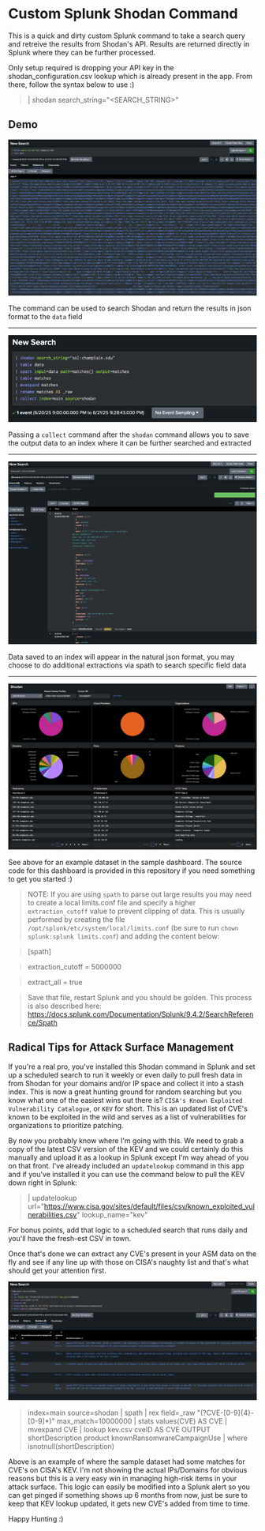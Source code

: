 # Custom Splunk Shodan Command
This is a quick and dirty custom Splunk command to take a search query and retreive the results from Shodan's API. Results are returned directly in Splunk where they can be further processed.

Only setup required is dropping your API key in the shodan_configuration.csv lookup which is already present in the app. From there, follow the syntax below to use :)

> | shodan search_string="<SEARCH_STRING>"

## Demo
![Alt text](Demo1.png)

The command can be used to search Shodan and return the results in json format to the `data` field

---
![Alt text](Demo2.png)

Passing a `collect` command after the `shodan` command allows you to save the output data to an index where it can be further searched and extracted

---
![Alt text](Demo3.png)

Data saved to an index will appear in the natural json format, you may choose to do additional extractions via spath to search specific field data

---
![Alt text](Demo4.png)

See above for an example dataset in the sample dashboard. The source code for this dashboard is provided in this repository if you need something to get you started :)

> NOTE: If you are using `spath` to parse out large results you may need to create a local limits.conf file and specify a higher `extraction_cutoff` value to prevent clipping of data. 
> This is usually performed by creating the file `/opt/splunk/etc/system/local/limits.conf` (be sure to run `chown splunk:splunk limits.conf`) and adding the content below:

> [spath]

> extraction_cutoff = 5000000

> extract_all = true

> Save that file, restart Splunk and you should be golden. This process is also described here: https://docs.splunk.com/Documentation/Splunk/9.4.2/SearchReference/Spath

## Radical Tips for Attack Surface Management

If you're a real pro, you've installed this Shodan command in Splunk and set up a scheduled search to run it weekly or even daily to pull fresh data in from Shodan for your domains and/or IP space and collect it into a stash index. This is now a great hunting ground for random searching but you know what one of the easiest wins out there is? `CISA's Known Exploited Vulnerability Catalogue`, or `KEV` for short. This is an updated list of CVE's known to be exploited in the wild and serves as a list of vulnerabilities for organizations to prioritize patching. 

By now you probably know where I'm going with this. We need to grab a copy of the latest CSV version of the KEV and we could certainly do this manually and upload it as a lookup in Splunk except I'm way ahead of you on that front. I've already included an `updatelookup` command in this app and if you've installed it you can use the command below to pull the KEV down right in Splunk:
> | updatelookup url="https://www.cisa.gov/sites/default/files/csv/known_exploited_vulnerabilities.csv" lookup_name="kev"

For bonus points, add that logic to a scheduled search that runs daily and you'll have the fresh-est CSV in town.

Once that's done we can extract any CVE's present in your ASM data on the fly and see if any line up with those on CISA's naughty list and that's what should get your attention first.

![Alt text](Demo5.png)
> index=main source=shodan 
> | spath 
> | rex field=_raw "(?<CVE>CVE-[0-9]{4}-[0-9]*)" max_match=10000000 
> | stats values(CVE) AS CVE 
> | mvexpand CVE 
> | lookup kev.csv cveID AS CVE OUTPUT shortDescription product knownRansomwareCampaignUse 
> | where isnotnull(shortDescription)

Above is an example of where the sample dataset had some matches for CVE's on CISA's KEV. I'm not showing the actual IPs/Domains for obvious reasons but this is a very easy win in managing high-risk items in your attack surface. This logic can easily be modified into a Splunk alert so you can get pinged if something shows up 6 months from now, just be sure to keep that KEV lookup updated, it gets new CVE's added from time to time. 

Happy Hunting :)
